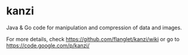kanzi
=====


Java &amp; Go code for manipulation and compression of data and images.


For more details, check https://github.com/flanglet/kanzi/wiki or go to https://code.google.com/p/kanzi/
